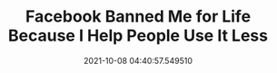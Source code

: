 ---
date: 2021-10-08 04:40:57.549510
link:
  source: web
  source_url: https://roytang.net
  text: Facebook Banned Me for Life Because I Help People Use It Less
  url: https://slate.com/technology/2021/10/facebook-unfollow-everything-cease-desist.html
source: web
syndicated:
- type: mastodon
  url: https://mastodon.technology/users/roytang/statuses/107064069861887290
- type: twitter
  url: https://twitter.com/roytang/status/1446334783013879808/
tags:
- tech life
title: Facebook Banned Me for Life Because I Help People Use It Less
---